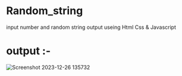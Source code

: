 # Random_string
input number and random string output useing Html Css &amp; Javascript

# output :-
![Screenshot 2023-12-26 135732](https://github.com/SAHILRATHO/Random_string/assets/144763172/29faf292-328d-4d92-8516-7127165ea918)
